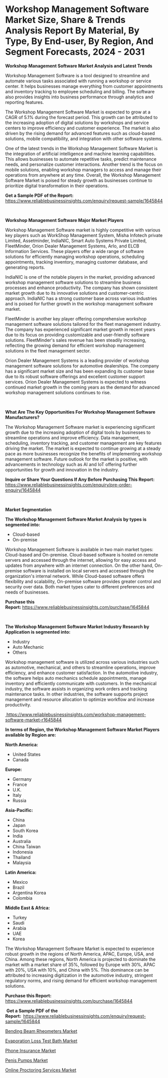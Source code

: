 <p><h1>Workshop Management Software Market Size, Share & Trends Analysis Report By Material, By Type, By End-user, By Region, And Segment Forecasts, 2024 - 2031</h1></p><p><strong>Workshop Management Software Market Analysis and Latest Trends</strong></p>
<p><p>Workshop Management Software is a tool designed to streamline and automate various tasks associated with running a workshop or service center. It helps businesses manage everything from customer appointments and inventory tracking to employee scheduling and billing. The software also provides insights into business performance through analytics and reporting features.</p><p>The Workshop Management Software Market is expected to grow at a CAGR of 5.1% during the forecast period. This growth can be attributed to the increasing adoption of digital solutions by workshops and service centers to improve efficiency and customer experience. The market is also driven by the rising demand for advanced features such as cloud-based solutions, mobile compatibility, and integration with other software systems.</p><p>One of the latest trends in the Workshop Management Software Market is the integration of artificial intelligence and machine learning capabilities. This allows businesses to automate repetitive tasks, predict maintenance needs, and personalize customer interactions. Another trend is the focus on mobile solutions, enabling workshop managers to access and manage their operations from anywhere at any time. Overall, the Workshop Management Software Market is poised for steady growth as businesses continue to prioritize digital transformation in their operations.</p></p>
<p><strong>Get a Sample PDF of the Report:&nbsp;</strong> <a href="https://www.reliablebusinessinsights.com/enquiry/request-sample/1645844">https://www.reliablebusinessinsights.com/enquiry/request-sample/1645844</a></p>
<p>&nbsp;</p>
<p><strong>Workshop Management Software Major Market Players</strong></p>
<p><p>Workshop Management Software market is highly competitive with various key players such as WorkShop Management System, Misha Infotech private Limited, Assetminder, IndiaNIC, Smart Auto Systems Private Limited, FleetMinder, Orion Dealer Management Systems, Arlo, and ELCB Information Services. These players offer a wide range of software solutions for efficiently managing workshop operations, scheduling appointments, tracking inventory, managing customer database, and generating reports.</p><p>IndiaNIC is one of the notable players in the market, providing advanced workshop management software solutions to streamline business processes and enhance productivity. The company has shown consistent market growth due to its innovative solutions and customer-centric approach. IndiaNIC has a strong customer base across various industries and is poised for further growth in the workshop management software market.</p><p>FleetMinder is another key player offering comprehensive workshop management software solutions tailored for the fleet management industry. The company has experienced significant market growth in recent years due to its focus on providing customizable and user-friendly software solutions. FleetMinder's sales revenue has been steadily increasing, reflecting the growing demand for efficient workshop management solutions in the fleet management sector.</p><p>Orion Dealer Management Systems is a leading provider of workshop management software solutions for automotive dealerships. The company has a significant market size and has been expanding its customer base due to its robust software offerings and excellent customer support services. Orion Dealer Management Systems is expected to witness continued market growth in the coming years as the demand for advanced workshop management solutions continues to rise.</p></p>
<p>&nbsp;</p>
<p><strong>What Are The Key Opportunities For Workshop Management Software Manufacturers?</strong></p>
<p><p>The Workshop Management Software market is experiencing significant growth due to the increasing adoption of digital tools by businesses to streamline operations and improve efficiency. Data management, scheduling, inventory tracking, and customer management are key features driving the market. The market is expected to continue growing at a steady pace as more businesses recognize the benefits of implementing workshop management software. Future outlook for the market is positive, with advancements in technology such as AI and IoT offering further opportunities for growth and innovation in the industry.</p></p>
<p><strong>Inquire or Share Your Questions If Any Before Purchasing This Report:</strong> <a href="https://www.reliablebusinessinsights.com/enquiry/pre-order-enquiry/1645844">https://www.reliablebusinessinsights.com/enquiry/pre-order-enquiry/1645844</a></p>
<p>&nbsp;</p>
<p><strong>Market Segmentation</strong></p>
<p><strong>The Workshop Management Software Market Analysis by types is segmented into:</strong></p>
<p><ul><li>Cloud-based</li><li>On-premise</li></ul></p>
<p><p>Workshop Management Software is available in two main market types: Cloud-based and On-premise. Cloud-based software is hosted on remote servers and accessed through the internet, allowing for easy access and updates from anywhere with an internet connection. On the other hand, On-premise software is installed on local servers and accessed through the organization's internal network. While Cloud-based software offers flexibility and scalability, On-premise software provides greater control and security over data. Both market types cater to different preferences and needs of businesses.</p></p>
<p><strong>Purchase this Report:&nbsp;</strong><a href="https://www.reliablebusinessinsights.com/purchase/1645844">https://www.reliablebusinessinsights.com/purchase/1645844</a></p>
<p>&nbsp;</p>
<p><strong>The Workshop Management Software Market Industry Research by Application is segmented into:</strong></p>
<p><ul><li>Industry</li><li>Auto Mechanic</li><li>Others</li></ul></p>
<p><p>Workshop management software is utilized across various industries such as automotive, mechanical, and others to streamline operations, improve efficiency, and enhance customer satisfaction. In the automotive industry, the software helps auto mechanics schedule appointments, manage inventory and efficiently communicate with customers. In the mechanical industry, the software assists in organizing work orders and tracking maintenance tasks. In other industries, the software supports project management and resource allocation to optimize workflow and increase productivity.</p></p>
<p><a href="https://www.reliablebusinessinsights.com/workshop-management-software-market-r1645844">&nbsp;https://www.reliablebusinessinsights.com/workshop-management-software-market-r1645844</a></p>
<p><strong>In terms of Region, the Workshop Management Software Market Players available by Region are:</strong></p>
<p>
    <p> <strong> North America: </strong>
        <ul>
            <li>United States</li>
            <li>Canada</li>
        </ul>
        </p> 
    <p> <strong> Europe: </strong>
        <ul>
            <li>Germany</li>
            <li>France</li>
            <li>U.K.</li>
            <li>Italy</li>
            <li>Russia</li>
        </ul>
        </p> 
    <p> <strong> Asia-Pacific: </strong>
        <ul>
            <li>China</li>
            <li>Japan</li>
            <li>South Korea</li>
            <li>India</li>
            <li>Australia</li>
            <li>China Taiwan</li>
            <li>Indonesia</li>
            <li>Thailand</li>
            <li>Malaysia</li>
        </ul>
        </p> 
    <p> <strong> Latin America: </strong>
        <ul>
            <li>Mexico</li>
            <li>Brazil</li>
            <li>Argentina Korea</li>
            <li>Colombia</li>
        </ul>
        </p> 
    <p> <strong> Middle East & Africa: </strong>
        <ul>
            <li>Turkey</li>
            <li>Saudi</li>
            <li>Arabia</li>
            <li>UAE</li>
            <li>Korea</li>
        </ul>
    </p>
    </p>
<p><p>The Workshop Management Software Market is expected to experience robust growth in the regions of North America, APAC, Europe, USA, and China. Among these regions, North America is projected to dominate the market with a market share of 35%, followed by Europe with 30%, APAC with 20%, USA with 10%, and China with 5%. This dominance can be attributed to increasing digitization in the automotive industry, stringent regulatory norms, and rising demand for efficient workshop management solutions.</p></p>
<p><strong>Purchase this Report: </strong><a href="https://www.reliablebusinessinsights.com/purchase/1645844">https://www.reliablebusinessinsights.com/purchase/1645844</a></p>
<p>&nbsp;<strong>Get a Sample PDF of the Report:&nbsp;&nbsp;</strong><a href="https://www.reliablebusinessinsights.com/enquiry/request-sample/1645844">https://www.reliablebusinessinsights.com/enquiry/request-sample/1645844</a></p>
<p><strong></strong></p>
<p><p><a href="https://www.linkedin.com/pulse/bending-beam-rheometers-market-share-new-trends-analysis-its-4wu5f">Bending Beam Rheometers Market</a></p><p><a href="https://www.linkedin.com/pulse/evaporation-loss-test-bath-market-size-growing-cagr-84-report-n7xif">Evaporation Loss Test Bath Market</a></p><p><a href="https://github.com/sydneyHaley871/Market-Research-Report-List-1/blob/main/phone-insurance-market.md">Phone Insurance Market</a></p><p><a href="https://medium.com/@kaitlynkristyfj13/penis-pumps-market-research-report-market-forecast-and-growth-prospects-with-a-steady-cagr-of-8-2-b56198f8e455">Penis Pumps Market</a></p><p><a href="https://github.com/seamusocallaghan/Market-Research-Report-List-1/blob/main/online-proctoring-services-market.md">Online Proctoring Services Market</a></p></p>